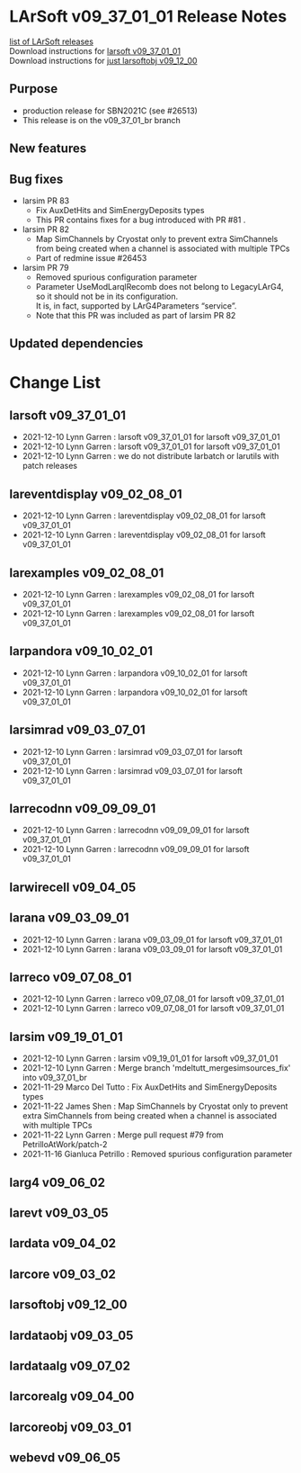 # LArSoft v09_37_01_01 Release Notes



[list of LArSoft releases](LArSoft_release_list)  
Download instructions for [larsoft v09_37_01_01](https://scisoft.fnal.gov/scisoft/bundles/larsoft/v09_37_01_01/larsoft-v09_37_01_01.html)  
Download instructions for [just larsoftobj v09_12_00](https://scisoft.fnal.gov/scisoft/bundles/larsoftobj/v09_12_00/larsoftobj-v09_12_00.html)

## Purpose

-   production release for SBN2021C (see \#26513)
-   This release is on the v09_37_01_br branch

## New features

## Bug fixes

-   larsim PR 83
    -   Fix AuxDetHits and SimEnergyDeposits types
    -   This PR contains fixes for a bug introduced with PR \#81 .
-   larsim PR 82
    -   Map SimChannels by Cryostat only to prevent extra SimChannels from being created when a channel is associated with multiple TPCs
    -   Part of redmine issue \#26453
-   larsim PR 79
    -   Removed spurious configuration parameter
    -   Parameter UseModLarqlRecomb does not belong to LegacyLArG4, so it should not be in its configuration.  
        It is, in fact, supported by LArG4Parameters “service”.
    -   Note that this PR was included as part of larsim PR 82

## Updated dependencies

# Change List

## larsoft v09_37_01_01

-   2021-12-10 Lynn Garren : larsoft v09_37_01_01 for larsoft v09_37_01_01
-   2021-12-10 Lynn Garren : larsoft v09_37_01_01 for larsoft v09_37_01_01
-   2021-12-10 Lynn Garren : we do not distribute larbatch or larutils with patch releases

## lareventdisplay v09_02_08_01

-   2021-12-10 Lynn Garren : lareventdisplay v09_02_08_01 for larsoft v09_37_01_01
-   2021-12-10 Lynn Garren : lareventdisplay v09_02_08_01 for larsoft v09_37_01_01

## larexamples v09_02_08_01

-   2021-12-10 Lynn Garren : larexamples v09_02_08_01 for larsoft v09_37_01_01
-   2021-12-10 Lynn Garren : larexamples v09_02_08_01 for larsoft v09_37_01_01

## larpandora v09_10_02_01

-   2021-12-10 Lynn Garren : larpandora v09_10_02_01 for larsoft v09_37_01_01
-   2021-12-10 Lynn Garren : larpandora v09_10_02_01 for larsoft v09_37_01_01

## larsimrad v09_03_07_01

-   2021-12-10 Lynn Garren : larsimrad v09_03_07_01 for larsoft v09_37_01_01
-   2021-12-10 Lynn Garren : larsimrad v09_03_07_01 for larsoft v09_37_01_01

## larrecodnn v09_09_09_01

-   2021-12-10 Lynn Garren : larrecodnn v09_09_09_01 for larsoft v09_37_01_01
-   2021-12-10 Lynn Garren : larrecodnn v09_09_09_01 for larsoft v09_37_01_01

## larwirecell v09_04_05

## larana v09_03_09_01

-   2021-12-10 Lynn Garren : larana v09_03_09_01 for larsoft v09_37_01_01
-   2021-12-10 Lynn Garren : larana v09_03_09_01 for larsoft v09_37_01_01

## larreco v09_07_08_01

-   2021-12-10 Lynn Garren : larreco v09_07_08_01 for larsoft v09_37_01_01
-   2021-12-10 Lynn Garren : larreco v09_07_08_01 for larsoft v09_37_01_01

## larsim v09_19_01_01

-   2021-12-10 Lynn Garren : larsim v09_19_01_01 for larsoft v09_37_01_01
-   2021-12-10 Lynn Garren : Merge branch 'mdeltutt_mergesimsources_fix' into v09_37_01_br
-   2021-11-29 Marco Del Tutto : Fix AuxDetHits and SimEnergyDeposits types
-   2021-11-22 James Shen : Map SimChannels by Cryostat only to prevent extra SimChannels from being created when a channel is associated with multiple TPCs
-   2021-11-22 Lynn Garren : Merge pull request \#79 from PetrilloAtWork/patch-2
-   2021-11-16 Gianluca Petrillo : Removed spurious configuration parameter

## larg4 v09_06_02

## larevt v09_03_05

## lardata v09_04_02

## larcore v09_03_02

## larsoftobj v09_12_00

## lardataobj v09_03_05

## lardataalg v09_07_02

## larcorealg v09_04_00

## larcoreobj v09_03_01

## webevd v09_06_05
